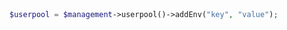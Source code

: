 ```python

```

```csharp

```

```java

```

```php
$userpool = $management->userpool()->addEnv("key", "value");
```
